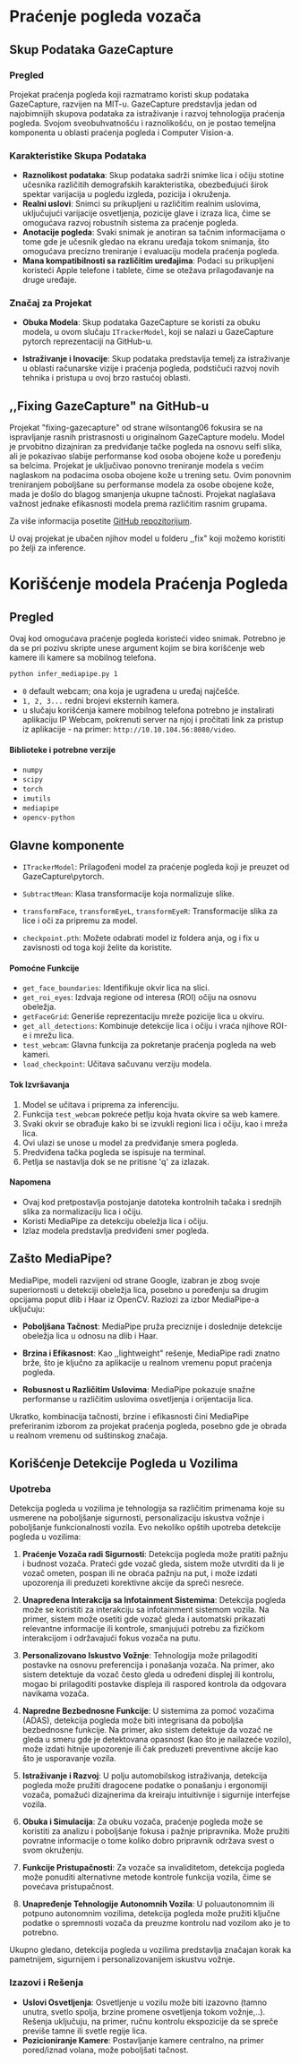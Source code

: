 # Praćenje pogleda vozača

## Skup Podataka GazeCapture

### Pregled
Projekat praćenja pogleda koji razmatramo koristi skup podataka GazeCapture, razvijen na MIT-u. GazeCapture predstavlja jedan od najobimnijih skupova podataka za istraživanje i razvoj tehnologija praćenja pogleda. Svojom sveobuhvatnošću i raznolikošću, on je postao temeljna komponenta u oblasti praćenja pogleda i Computer Vision-a.

### Karakteristike Skupa Podataka
- **Raznolikost podataka**: Skup podataka sadrži snimke lica i očiju stotine učesnika različitih demografskih karakteristika, obezbeđujući širok spektar varijacija u pogledu izgleda, pozicija i okruženja. 
- **Realni uslovi**: Snimci su prikupljeni u različitim realnim uslovima, uključujući varijacije osvetljenja, pozicije glave i izraza lica, čime se omogućava razvoj robustnih sistema za praćenje pogleda.
- **Anotacije pogleda**: Svaki snimak je anotiran sa tačnim informacijama o tome gde je učesnik gledao na ekranu uređaja tokom snimanja, što omogućava precizno treniranje i evaluaciju modela praćenja pogleda.
- **Mana kompatibilnosti sa različitim uređajima**: Podaci su prikupljeni koristeći Apple telefone i tablete, čime se otežava prilagođavanje na druge uređaje.

### Značaj za Projekat
- **Obuka Modela**: Skup podataka GazeCapture se koristi za obuku modela, u ovom slučaju `ITrackerModel`, koji se nalazi u GazeCapture pytorch reprezentaciji na GitHub-u.

- **Istraživanje i Inovacije**: Skup podataka predstavlja temelj za istraživanje u oblasti računarske vizije i praćenja pogleda, podstičući razvoj novih tehnika i pristupa u ovoj brzo rastućoj oblasti.


## ,,Fixing GazeCapture" na GitHub-u

Projekat "fixing-gazecapture" od strane wilsontang06 fokusira se na ispravljanje rasnih pristrasnosti u originalnom GazeCapture modelu. Model je prvobitno dizajniran za predviđanje tačke pogleda na osnovu selfi slika, ali je pokazivao slabije performanse kod osoba obojene kože u poređenju sa belcima. Projekat je uključivao ponovno treniranje modela s većim naglaskom na podacima osoba obojene kože u trening setu. Ovim ponovnim treniranjem poboljšane su performanse modela za osobe obojene kože, mada je došlo do blagog smanjenja ukupne tačnosti. Projekat naglašava važnost jednake efikasnosti modela prema različitim rasnim grupama.

Za više informacija posetite [GitHub repozitorijum](https://github.com/wilsontang06/fixing-gazecapture).

U ovaj projekat je ubačen njihov model u folderu ,,fix" koji možemo koristiti po želji za inference.

# Korišćenje modela Praćenja Pogleda

## Pregled
Ovaj kod omogućava praćenje pogleda koristeći video snimak. Potrebno je da se pri pozivu skripte unese argument kojim se bira korišćenje web kamere ili kamere sa mobilnog telefona. 
```bash
python infer_mediapipe.py 1
```
- `0` default webcam; ona koja je ugrađena u uređaj najčešće.
- `1, 2, 3...` redni brojevi eksternih kamera.
- u slučaju korišćenja kamere mobilnog telefona potrebno je instalirati aplikaciju IP Webcam, pokrenuti server na njoj i pročitati link za pristup iz aplikacije - na primer: `http://10.10.104.56:8080/video`.

#### Biblioteke i potrebne verzije
- `numpy`
- `scipy`
- `torch`
- `imutils`
- `mediapipe`
- `opencv-python`

## Glavne komponente

- `ITrackerModel`: Prilagođeni model za praćenje pogleda koji je preuzet od GazeCapture\pytorch. 

- `SubtractMean`: Klasa transformacije koja normalizuje slike.

- `transformFace`, `transformEyeL`, `transformEyeR`: Transformacije slika za lice i oči za pripremu za model.
- `checkpoint.pth`: Možete odabrati model iz foldera anja, og i fix u zavisnosti od toga koji želite da koristite. 

#### Pomoćne Funkcije
- `get_face_boundaries`: Identifikuje okvir lica na slici.
- `get_roi_eyes`: Izdvaja regione od interesa (ROI) očiju na osnovu obeležja.
- `getFaceGrid`: Generiše reprezentaciju mreže pozicije lica u okviru.
- `get_all_detections`: Kombinuje detekcije lica i očiju i vraća njihove ROI-e i mrežu lica.
- `test_webcam`: Glavna funkcija za pokretanje praćenja pogleda na web kameri.
- `load_checkpoint`: Učitava sačuvanu verziju modela.

#### Tok Izvršavanja
1. Model se učitava i priprema za inferenciju.
2. Funkcija `test_webcam` pokreće petlju koja hvata okvire sa web kamere.
3. Svaki okvir se obrađuje kako bi se izvukli regioni lica i očiju, kao i mreža lica.
4. Ovi ulazi se unose u model za predviđanje smera pogleda.
5. Predviđena tačka pogleda se ispisuje na terminal.
6. Petlja se nastavlja dok se ne pritisne 'q' za izlazak.


#### Napomena
- Ovaj kod pretpostavlja postojanje datoteka kontrolnih tačaka i srednjih slika za normalizaciju lica i očiju.
- Koristi MediaPipe za detekciju obeležja lica i očiju.
- Izlaz modela predstavlja predviđeni smer pogleda.

## Zašto MediaPipe?

MediaPipe, modeli razvijeni od strane Google, izabran je zbog svoje superiornosti u detekciji obeležja lica, posebno u poređenju sa drugim opcijama poput dlib i Haar iz OpenCV. Razlozi za izbor MediaPipe-a uključuju:

- **Poboljšana Tačnost**: MediaPipe pruža preciznije i doslednije detekcije obeležja lica u odnosu na dlib i Haar.

- **Brzina i Efikasnost**: Kao ,,lightweight" rešenje, MediaPipe radi znatno brže, što je ključno za aplikacije u realnom vremenu poput praćenja pogleda.

- **Robusnost u Različitim Uslovima**: MediaPipe pokazuje snažne performanse u različitim uslovima osvetljenja i orijentacija lica.

Ukratko, kombinacija tačnosti, brzine i efikasnosti čini MediaPipe preferiranim izborom za projekat praćenja pogleda, posebno gde je obrada u realnom vremenu od suštinskog značaja.

## Korišćenje Detekcije Pogleda u Vozilima

### Upotreba

Detekcija pogleda u vozilima je tehnologija sa različitim primenama koje su usmerene na poboljšanje sigurnosti, personalizaciju iskustva vožnje i poboljšanje funkcionalnosti vozila. Evo nekoliko opštih upotreba detekcije pogleda u vozilima:

1. **Praćenje Vozača radi Sigurnosti**: Detekcija pogleda može pratiti pažnju i budnost vozača. Prateći gde vozač gleda, sistem može utvrditi da li je vozač ometen, pospan ili ne obraća pažnju na put, i može izdati upozorenja ili preduzeti korektivne akcije da spreči nesreće.

2. **Unapređena Interakcija sa Infotainment Sistemima**: Detekcija pogleda može se koristiti za interakciju sa infotainment sistemom vozila. Na primer, sistem može osetiti gde vozač gleda i automatski prikazati relevantne informacije ili kontrole, smanjujući potrebu za fizičkom interakcijom i održavajući fokus vozača na putu.

3. **Personalizovano Iskustvo Vožnje**: Tehnologija može prilagoditi postavke na osnovu preferencija i ponašanja vozača. Na primer, ako sistem detektuje da vozač često gleda u određeni displej ili kontrolu, mogao bi prilagoditi postavke displeja ili raspored kontrola da odgovara navikama vozača.

4. **Napredne Bezbednosne Funkcije**: U sistemima za pomoć vozačima (ADAS), detekcija pogleda može biti integrisana da poboljša bezbednosne funkcije. Na primer, ako sistem detektuje da vozač ne gleda u smeru gde je detektovana opasnost (kao što je nailazeće vozilo), može izdati hitnije upozorenje ili čak preduzeti preventivne akcije kao što je usporavanje vozila.

5. **Istraživanje i Razvoj**: U polju automobilskog istraživanja, detekcija pogleda može pružiti dragocene podatke o ponašanju i ergonomiji vozača, pomažući dizajnerima da kreiraju intuitivnije i sigurnije interfejse vozila.

6. **Obuka i Simulacija**: Za obuku vozača, praćenje pogleda može se koristiti za analizu i poboljšanje fokusa i pažnje pripravnika. Može pružiti povratne informacije o tome koliko dobro pripravnik održava svest o svom okruženju.

7. **Funkcije Pristupačnosti**: Za vozače sa invaliditetom, detekcija pogleda može ponuditi alternativne metode kontrole funkcija vozila, čime se povećava pristupačnost.

8. **Unapređenje Tehnologije Autonomnih Vozila**: U poluautonomnim ili potpuno autonomnim vozilima, detekcija pogleda može pružiti ključne podatke o spremnosti vozača da preuzme kontrolu nad vozilom ako je to potrebno.

Ukupno gledano, detekcija pogleda u vozilima predstavlja značajan korak ka pametnijem, sigurnijem i personalizovanijem iskustvu vožnje.


### Izazovi i Rešenja
- **Uslovi Osvetljenja**: Osvetljenje u vozilu može biti izazovno (tamno unutra, svetlo spolja, brzine promene osvetljenja tokom vožnje,..). Rešenja uključuju, na primer, ručnu kontrolu ekspozicije da se spreče previše tamne ili svetle regije lica.
- **Pozicioniranje Kamere**: Postavljanje kamere centralno, na primer pored/iznad volana, može poboljšati tačnost.

